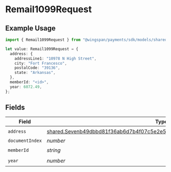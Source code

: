 # Remail1099Request

## Example Usage

```typescript
import { Remail1099Request } from "@wingspan/payments/sdk/models/shared";

let value: Remail1099Request = {
  address: {
    addressLine1: "10978 N High Street",
    city: "Fort Francesco",
    postalCode: "39136",
    state: "Arkansas",
  },
  memberId: "<id>",
  year: 6072.49,
};
```

## Fields

| Field                                                                                                                                                                             | Type                                                                                                                                                                              | Required                                                                                                                                                                          | Description                                                                                                                                                                       |
| --------------------------------------------------------------------------------------------------------------------------------------------------------------------------------- | --------------------------------------------------------------------------------------------------------------------------------------------------------------------------------- | --------------------------------------------------------------------------------------------------------------------------------------------------------------------------------- | --------------------------------------------------------------------------------------------------------------------------------------------------------------------------------- |
| `address`                                                                                                                                                                         | [shared.Sevenb49dbbd81f36ab6d7b4f07c5e2e53f40e36eb7b83d1488f379e993b830eec56](../../../sdk/models/shared/sevenb49dbbd81f36ab6d7b4f07c5e2e53f40e36eb7b83d1488f379e993b830eec56.md) | :heavy_check_mark:                                                                                                                                                                | N/A                                                                                                                                                                               |
| `documentIndex`                                                                                                                                                                   | *number*                                                                                                                                                                          | :heavy_minus_sign:                                                                                                                                                                | N/A                                                                                                                                                                               |
| `memberId`                                                                                                                                                                        | *string*                                                                                                                                                                          | :heavy_check_mark:                                                                                                                                                                | N/A                                                                                                                                                                               |
| `year`                                                                                                                                                                            | *number*                                                                                                                                                                          | :heavy_check_mark:                                                                                                                                                                | N/A                                                                                                                                                                               |